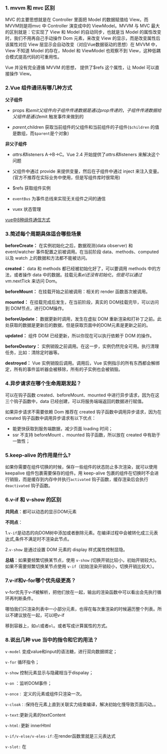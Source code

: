 ### 1. mvvm **和** mvc 区别

MVC 的主要思想就是在 Controller 里面把 Model 的数据赋值给 View。而MVVM则是将mvc 中 Controller 演变成中的 ViewModel。MVVM 与 MVC 最大的区别就是：它实现了 View 和 Model 的自动同步，也就是当 Model 的属性改变时，我们不用再自己手动操作 Dom 元素，来改变 View 的显示，而是改变属性后该属性对应 View 层显示会自动改变（对应Vue数据驱动的思想）在 MVVM 中，View 不知道 Model 的存在，Model 和 ViewModel 也观察不到 View，这种低耦合模式提高代码的可重用性。

Vue 并没有完全遵循 MVVM 的思想， 提供了$refs 这个属性，让 Model 可以直接操作 View。

### 2.Vue 组件通讯有哪几种方式

**父子组件**

- props 和$emit 父组件向子组件传递数据是通过 prop 传递的，子组件传递数据给父组件是通过$emit 触发事件来做到的

- $parent,$children 获取当前组件的父组件和当前组件的子组件(`$children` 的值是数组，而`$parent`是个对象)

**非父子组件**

- $attrs 和$listeners A->B->C。Vue 2.4 开始提供了$attrs 和$listeners 来解决这个问题

- 父组件中通过 provide 来提供变量，然后在子组件中通过 inject 来注入变量。(官方不推荐在实际业务中使用，但是写组件库时很常用)

- $refs 获取组件实例

- `eventBus` 为事件总线来实现无关组件之间的通信 
- vuex 状态管理

[vue中8种组件通信方式](https://juejin.cn/post/6844903887162310669#heading-0)

### 3.简述每个周期具体适合哪些场景

**beforeCreate：** 在实例初始化之后，数据观测(data observer) 和 event/watcher 事件配置之前被调用。在当前阶段 data、methods、computed 以及 watch 上的数据和方法都不能被访问。

**created：** data 和 methods 都已经被初始化好了，可以要调用 methods 中的方法，或者操作 data 中的数据。挂载元素$el 还没有初始化，但是可以通过 vm.$nextTick 来访问 Dom。

**beforeMount：** 在挂载开始之前被调用：相关的 render 函数首次被调用。

**mounted：** 在挂载完成后发生，在当前阶段，真实的 DOM挂载完毕，可以访问到 DOM节点，进行DOM操作。

**beforeUpdate：** 数据更新时调用，发生在虚拟 DOM 重新渲染和打补丁之前。此处获取的数据是更新后的数据，但是获取页面中的DOM元素是更新之前的。

**updated：** 组件 DOM 已经更新，所以你现在可以执行依赖于 DOM 的操作。

**beforeDestory：** 实例销毁之前调用。在这一步，实例仍然完全可用。执行清理任务，比如：清除定时器等。

**destroyed：** Vue 实例销毁后调用。调用后，Vue 实例指示的所有东西都会解绑定，所有的事件监听器会被移除，所有的子实例也会被销毁。

### 4.异步请求在哪个生命周期发起？

可以在钩子函数 created、beforeMount、mounted 中进行异步请求，因为在这三个钩子函数中，data 已经创建，可以将服务端端返回的数据进行赋值。

如果异步请求不需要依赖 Dom 推荐在 created 钩子函数中调用异步请求，因为在 created 钩子函数中调用异步请求有以下优点：

- 能更快获取到服务端数据，减少页面  loading 时间；
- ssr  不支持 beforeMount 、mounted 钩子函数，所以放在 created 中有助于一致性；

### 5.keep-alive 的作用是什么?

如果你需要在组件切换的时候，保存一些组件的状态防止多次渲染，就可以使用 keepalive 组件包裹需要保存的组件。用 keep-alive 包裹的组件在切换时不会进行销毁，而是缓存到内存中并执行`activated` 钩子函数，缓存渲染后会执行 `deactivated` 钩子函数。

### 6.v-if 和 v-show 的区别

**共同点**：都可以动态的显示DOM元素

**不同点**：

1.`v-if`是动态的向DOM树中添加或者删除元素。在编译过程中会被转化成三元表达式,条件不满足时不渲染此节点。

2.`v-show` 是通过设置 DOM 元素的 display 样式属性控制显隐。

**总结**：如果要频繁切换某节点，使用 `v-show` (切换开销比较小，初始开销较大)。如果不需要频繁切换某节点使用 `v-if`（初始渲染开销较小，切换开销比较大）。

### 7.v-if和v-for哪个优先级更高？

v-for优先于v-if被解析，把他们放在一起，输出的渲染函数中可以看出会先执行循环再判断条件。

哪怕我们只渲染列表中一小部分元素，也得在每次重渲染的时候遍历整个列表。所以不建议放在一起，可以吧v-if

移到容器上，如`ul`或者`ol`。或者写成计算属性的方式。

### 8.说出几种 vue 当中的指令和它的用法？

`v-model` 变成value和input的语法糖，进行双向数据绑定；

`v-for` 循环指令；

`v-show` 控制元素显示与隐藏相当于dispalay；

`v-on` ：监听DOM事件；

`v-once：`  定义的元素或组件只渲染一次。

`v-cloak：`:保持在元素上直到关联实力结束编译，解决初始化慢导致页面闪动。。

`v-text`:更新元素的textContent

`v-html:`更新 innerHtml

`v-if/v-else/v-eles-if:`在render函数里就是三元表达式

`v-slot:` 在<template> 中使用插槽

`v-pre:` 跳过这个元素以及子元素的编译过程，加快编译。

`v-bind:` 动态进行属性绑定。

### 9.computed和watch的区别

#### 计算属性computed：

- 支持缓存，只有依赖数据发生改变，才会重新进行计算
- 不支持异步，当computed内有异步操作时无效，无法监听数据的变化
- computed 属性值会默认走缓存，计算属性是基于它们的响应式依赖进行缓存的，也就是基于data中声明过或者父组件传递的props中的数据通过计算得到的值
- 如果一个属性是由其他属性计算而来的，这个属性依赖其他属性，是一个多对一或者一对一，一般用computed
- 如果computed属性属性值是函数，那么默认会走get方法；函数的返回值就是属性的属性值；在computed中的，属性都有一个get和一个set方法，当数据变化时，调用set方法。

#### 侦听属性watch：

- 不支持缓存，数据变，直接会触发相应的操作；
- watch支持异步；
- 监听的函数接收两个参数，第一个参数是最新的值；第二个参数是输入之前的值；
- 当一个属性发生变化时，需要执行对应的操作；一对多；
- 监听数据必须是data中声明过或者父组件传递过来的props中的数据，当数据变化时，触发其他操作，函数有两个参数：

>immediate：组件加载立即触发回调函数执行
>
>

### 16.params 和 query 的区别

用法：query 要用 path 来引入，params 要用 name 来引入，接收参数都是类似的，分别是 `this.$route.query.name` 和 `this.$route.params.name` 。url 地址显示：query 更加类似于我们 ajax 中 get 传参，params 则类似于 post，说的再简单一点，前者在浏览器地址栏中显示参数，后者则不显示

注意点：query 刷新不会丢失 query 里面的数据 params 刷新 会 丢失 params 里面的数据。

- router 为 VueRouter 实例，想要导航到不同 URL，则使用 router.push 方法
- $route 为当前 router 跳转对象，里面可以获取 name、path、query、params 等